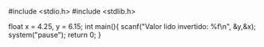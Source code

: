 #include <stdio.h>
#include <stdlib.h>

float x = 4.25, y = 6.15;
int main(){
  scanf("Valor lido invertido: %f\n", &y,&x);
  system("pause");
  return 0;
}
